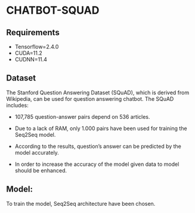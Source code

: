 # CHATBOT-SQUAD

## Requirements
- Tensorflow=2.4.0
- CUDA=11.2
- CUDNN=11.4

## Dataset
The Stanford Question Answering Dataset (SQuAD), which is derived from Wikipedia, can be used for question answering chatbot. The SQuAD includes:
- 107,785 question-answer pairs depend on 536 articles. 

- Due to a lack of RAM, only 1.000 pairs have been used for training the Seq2Seq model.
- According to the results, question’s answer can be predicted by the model accurately.
- In order to increase the accuracy of the model given data to model should be enhanced. 

## Model:
To train the model, Seq2Seq architecture have been chosen.


